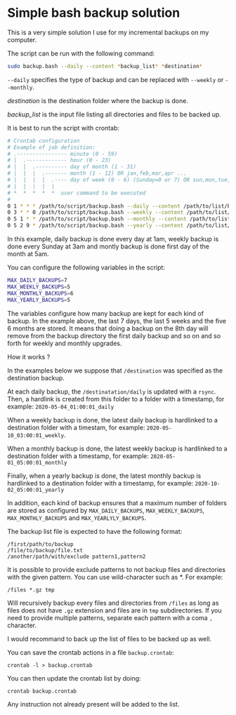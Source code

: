 # Simple bash backup solution

This is a very simple solution I use for my incremental backups on my computer.

The script can be run with the following command:

```bash
sudo backup.bash --daily --content *backup_list* *destination*
```

`--daily` specifies the type of backup and can be replaced with `--weekly` or 
`--monthly`. 

*destination* is the destination folder where the backup is done.

*backup_list* is the input file listing all directories and files to be backed 
up.

It is best to run the script with crontab:

```bash
# Crontab configuration
# Example of job definition:
# .---------------- minute (0 - 59)
# |  .------------- hour (0 - 23)
# |  |  .---------- day of month (1 - 31)
# |  |  |  .------- month (1 - 12) OR jan,feb,mar,apr ...
# |  |  |  |  .---- day of week (0 - 6) (Sunday=0 or 7) OR sun,mon,tue,wed,thu,fri,sat
# |  |  |  |  |
# *  *  *  *  *  user command to be executed
#
0 1 * * * /path/to/script/backup.bash --daily --content /path/to/list/backup/backup.list /destination >> /destination/backup.log
0 3 * * 0 /path/to/script/backup.bash --weekly --content /path/to/list/backup.list /destination >> /destination/backup.log
0 5 1 * * /path/to/script/backup.bash --monthly --content /path/to/list/backup.list /destination >> /destination/backup.log
0 5 2 9 * /path/to/script/backup.bash --yearly --content /path/to/list/backup.list /destination >> /destination/backup.log
```

In this example, daily backup is done every day at 1am, weekly backup is done 
every Sunday at 3am and montly backup is done first day of the month at 5am.

You can configure the following variables in the script:

```bash
MAX_DAILY_BACKUPS=7
MAX_WEEKLY_BACKUPS=5
MAX_MONTHLY_BACKUPS=6
MAX_YEARLY_BACKUPS=5
```

The variables configure how many backup are kept for each kind of backup. In 
the example above, the last 7 days, the last 5 weeks and the five 6 months are 
stored. It means that doing a backup on the 8th day will remove from the 
backup directory the first daily backup and so on and so forth for weekly and 
monthly upgrades.

How it works ?

In the examples below we suppose that `/destination` was specified as the 
destination backup.

At each daily backup, the `/destinatation/daily` is updated with a `rsync`.
Then, a hardlink is created from this folder to a folder with a timestamp, 
for example: `2020-05-04_01:00:01_daily`

When a weekly backup is done, the latest daily backup is hardlinked to a 
destination folder with a timestam, for example: `2020-05-10_03:00:01_weekly`.

When a monthly backup is done, the latest weekly backup is hardlinked 
to a destination folder with a timestamp, for example: 
`2020-05-01_05:00:01_monthly`

Finally, when a yearly backup is done, the latest monthly backup is hardlinked 
to a destination folder with a timestamp, for example:
`2020-10-02_05:00:01_yearly`

In addition, each kind of backup ensures that a maximum number of folders are 
stored as configured by `MAX_DAILY_BACKUPS`, `MAX_WEEKLY_BACKUPS`, 
`MAX_MONTHLY_BACKUPS` and `MAX_YEARLYLY_BACKUPS`.

The backup list file is expected to have the following format:

```
/first/path/to/backup
/file/to/backup/file.txt
/another/path/with/exclude pattern1,pattern2
```

It is possible to provide exclude patterns to not backup files and directories 
with the given pattern. You can use wild-character such as *. For example:

```
/files *.gz tmp
```

Will recursively backup every files and directories from `/files` as long as 
files does not have `.gz` extension and files are in `tmp` subdirectories. If 
you need to provide multiple patterns, separate each pattern with a coma `,` 
character.

I would recommand to back up the list of files to be backed up as well.

You can save the crontab actions in a file `backup.crontab`:

```
crontab -l > backup.crontab
```

You can then update the crontab list by doing:

```
crontab backup.crontab
```

Any instruction not already present will be added to the list.


